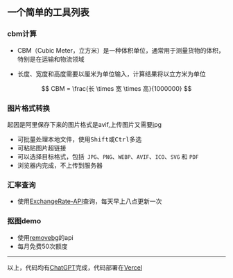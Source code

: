 ## 一个简单的工具列表

### cbm计算

- CBM（Cubic Meter，立方米）是一种体积单位，通常用于测量货物的体积，特别是在运输和物流领域

- 长度、宽度和高度需要以厘米为单位输入，计算结果将以立方米为单位

$$
CBM = \frac{长 \times 宽 \times 高}{1000000}
$$

### 图片格式转换

起因是阿里保存下来的图片格式是avif,上传图片又需要jpg

- 可批量处理本地文件，使用<kbd>Shift</kbd>或<kbd>Ctrl</kbd>多选
- 可粘贴图片超链接
- 可以选择目标格式，包括` JPG`、`PNG`、`WEBP`、`AVIF`、`ICO`、`SVG` 和 `PDF`
- 浏览器内完成，不上传到服务器

### 汇率查询

- 使用[ExchangeRate-API](https://www.exchangerate-api.com)查询，每天早上八点更新一次

### 抠图demo

- 使用[removebg](https://www.remove.bg)的api
- 每月免费50次额度

---

以上，代码均有[ChatGPT](https://chatgpt.com)完成，代码部署在[Vercel](https://vercel.com)